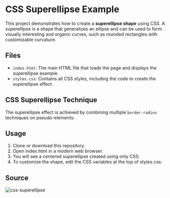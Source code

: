# CSS Superellipse Example

This project demonstrates how to create a **superellipse shape** using CSS. A superellipse is a shape that generalizes an ellipse and can be used to form visually interesting and organic curves, such as rounded rectangles with customizable curvature.

## Files

- `index.html`: The main HTML file that loads the page and displays the superellipse example.
- `styles.css`: Contains all CSS styles, including the code to create the superellipse effect.

## CSS Superellipse Technique

The superellipse effect is achieved by combining multiple `border-radius` techniques on pseudo-elements:

## Usage
1. Clone or download this repository.
2. Open index.html in a modern web browser.
3. You will see a centered superellipse created using only CSS.
4. To customize the shape, edit the CSS variables at the top of styles.css:

## Source
![css-superellipse](https://sbx.webflow.io/css-superellipse)